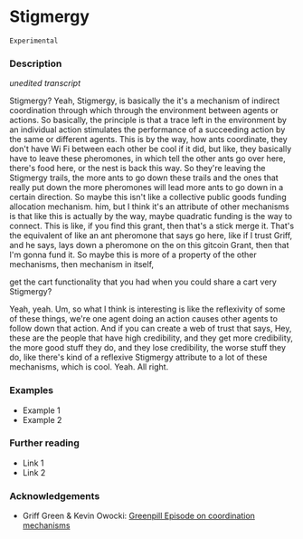 # Stigmergy

`Experimental`

### Description

*unedited transcript*

Stigmergy? Yeah, Stigmergy, is basically the it's a mechanism of indirect coordination through which through the environment between agents or actions. So basically, the principle is that a trace left in the environment by an individual action stimulates the performance of a succeeding action by the same or different agents. This is by the way, how ants coordinate, they don't have Wi Fi between each other be cool if it did, but like, they basically have to leave these pheromones, in which tell the other ants go over here, there's food here, or the nest is back this way. So they're leaving the Stigmergy trails, the more ants to go down these trails and the ones that really put down the more pheromones will lead more ants to go down in a certain direction. So maybe this isn't like a collective public goods funding allocation mechanism. him, but I think it's an attribute of other mechanisms is that like this is actually by the way, maybe quadratic funding is the way to connect. This is like, if you find this grant, then that's a stick merge it. That's the equivalent of like an ant pheromone that says go here, like if I trust Griff, and he says, lays down a pheromone on the on this gitcoin Grant, then that I'm gonna fund it. So maybe this is more of a property of the other mechanisms, then mechanism in itself,

get the cart functionality that you had when you could share a cart very Stigmergy?

Yeah, yeah. Um, so what I think is interesting is like the reflexivity of some of these things, we're one agent doing an action causes other agents to follow down that action. And if you can create a web of trust that says, Hey, these are the people that have high credibility, and they get more credibility, the more good stuff they do, and they lose credibility, the worse stuff they do, like there's kind of a reflexive Stigmergy attribute to a lot of these mechanisms, which is cool. Yeah. All right.


### Examples

- Example 1
- Example 2

### Further reading

- Link 1
- Link 2

### Acknowledgements

- Griff Green & Kevin Owocki: [Greenpill Episode on coordination mechanisms](https://greenpill.substack.com/p/65-coordination-mechanisms-with-griff)

